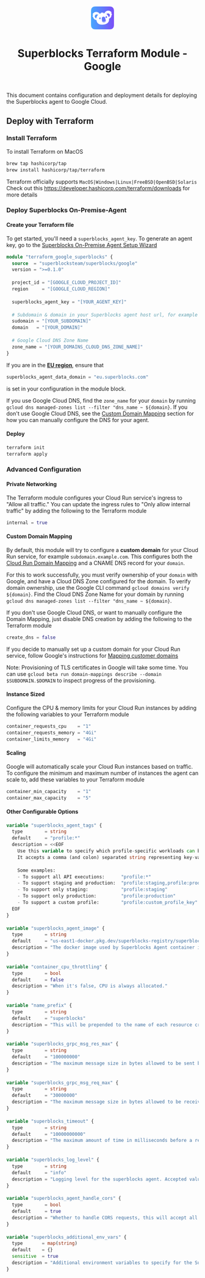 <h1 align="center">
  <img src="https://raw.githubusercontent.com/superblocksteam/terraform-google-superblocks/main/assets/logo.png" style="height:60px"/>
</h1>

<h1 align="center">Superblocks Terraform Module - Google</h1>

<br/>

This document contains configuration and deployment details for deploying the Superblocks agent to Google Cloud.

## Deploy with Terraform

### Install Terraform

To install Terraform on MacOS

```bash
brew tap hashicorp/tap
brew install hashicorp/tap/terraform
```

Terraform officially supports `MacOS|Windows|Linux|FreeBSD|OpenBSD|Solaris`
Check out this https://developer.hashicorp.com/terraform/downloads for more details

### Deploy Superblocks On-Premise-Agent

#### Create your Terraform file

To get started, you'll need a `superblocks_agent_key`. To generate an agent key, go to the [Superblocks On-Premise Agent Setup Wizard](https://app.superblocks.com/opas)

```terraform
module "terraform_google_superblocks" {
  source  = "superblocksteam/superblocks/google"
  version = ">=0.1.0"

  project_id = "[GOOGLE_CLOUD_PROJECT_ID]"
  region     = "[GOOGLE_CLOUD_REGION]"

  superblocks_agent_key = "[YOUR_AGENT_KEY]"

  # Subdomain & domain in your Superblocks agent host url, for example superblocks.example.com
  sudomain = "[YOUR_SUBDOMAIN]"
  domain   = "[YOUR_DOMAIN]"

  # Google Cloud DNS Zone Name
  zone_name = "[YOUR_DOMAINS_CLOUD_DNS_ZONE_NAME]"
}
```

If you are in the **[EU region](https://eu.superblocks.com)**, ensure that

```terraform
superblocks_agent_data_domain = "eu.superblocks.com"
```

is set in your configuration in the module block.

If you use Google Cloud DNS, find the `zone_name` for your `domain` by running `gcloud dns managed-zones list --filter "dns_name ~ ${domain}`. If you don't use Google Cloud DNS, see the [Custom Domain Mapping](https://cloud.google.com/run/docs/mapping-custom-domains) section for how you can manually configure the DNS for your agent.

#### Deploy

```bash
terraform init
terraform apply
```

### Advanced Configuration

#### Private Networking

The Terraform module configures your Cloud Run service's ingress to "Allow all traffic." You can update the ingress rules to "Only allow internal traffic" by adding the following to the Terraform module

```terraform
internal = true
```

#### Custom Domain Mapping

By default, this module will try to configure a **custom domain** for your Cloud Run service, for example `subdomain.example.com`. This configures both the [Cloud Run Domain Mapping](https://cloud.google.com/run/docs/mapping-custom-domains#map) and a CNAME DNS record for your `domain`.

For this to work successfully, you must verify ownership of your `domain` with Google, and have a Cloud DNS Zone configured for the domain. To verify domain ownership, use the Google CLI command `gcloud domains verify ${domain}`. Find the Cloud DNS Zone Name for your domain by running `gcloud dns managed-zones list --filter "dns_name ~ ${domain}`.

If you don't use Google Cloud DNS, or want to manually configure the Domain Mapping, just disable DNS creation by adding the following to the Terraform module

```terraform
create_dns = false
```

If you decide to manually set up a custom domain for your Cloud Run service, follow Google's instructions for [Mapping customer domains](https://cloud.google.com/run/docs/mapping-custom-domains#run)

Note: Provisioning of TLS certificates in Google will take some time. You can use `gcloud beta run domain-mappings describe --domain $SUBDOMAIN.$DOMAIN` to inspect progress of the provisioning.

#### Instance Sized

Configure the CPU & memory limits for your Cloud Run instances by adding the following variables to your Terraform module

```terraform
container_requests_cpu    = "1"
container_requests_memory = "4Gi"
container_limits_memory   = "4Gi"

```

#### Scaling

Google will automatically scale your Cloud Run instances based on traffic. To configure the minimum and maximum number of instances the agent can scale to, add these variables to your Terraform module

```terraform
container_min_capacity    = "1"
container_max_capacity    = "5"
```

#### Other Configurable Options

```terraform
variable "superblocks_agent_tags" {
  type        = string
  default     = "profile:*"
  description = <<EOF
    Use this variable to specify which profile-specific workloads can be executed on this agent.
    It accepts a comma (and colon) separated string representing key-value pairs, and currently only the "profile" key is used.

    Some examples:
    - To support all API executions:      "profile:*"
    - To support staging and production:  "profile:staging,profile:production"
    - To support only staging:            "profile:staging"
    - To support only production:         "profile:production"
    - To support a custom profile:        "profile:custom_profile_key"
  EOF
}

variable "superblocks_agent_image" {
  type        = string
  default     = "us-east1-docker.pkg.dev/superblocks-registry/superblocks/agent"
  description = "The docker image used by Superblocks Agent container instance"
}

variable "container_cpu_throttling" {
  type        = bool
  default     = false
  description = "When it's false, CPU is always allocated."
}

variable "name_prefix" {
  type        = string
  default     = "superblocks"
  description = "This will be prepended to the name of each resource created by this module"
}

variable "superblocks_grpc_msg_res_max" {
  type        = string
  default     = "100000000"
  description = "The maximum message size in bytes allowed to be sent by the gRPC server. This is used to prevent malicious clients from sending large messages to cause memory exhaustion."
}

variable "superblocks_grpc_msg_req_max" {
  type        = string
  default     = "30000000"
  description = "The maximum message size in bytes allowed to be received by the gRPC server. This is used to prevent malicious clients from sending large messages to cause memory exhaustion."
}

variable "superblocks_timeout" {
  type        = string
  default     = "10000000000"
  description = "The maximum amount of time in milliseconds before a request is aborted. This applies for http requests against the Superblocks server and does not apply to the execution time limit of a workload."
}

variable "superblocks_log_level" {
  type        = string
  default     = "info"
  description = "Logging level for the superblocks agent. Accepted values are 'debug', 'info', 'warn', 'error', 'fatal', 'panic'."
}

variable "superblocks_agent_handle_cors" {
  type        = bool
  default     = true
  description = "Whether to handle CORS requests, this will accept all requests from any origin."
}

variable "superblocks_additional_env_vars" {
  type       = map(string)
  default    = {}
  sensitive  = true
  description = "Additional environment variables to specify for the Superblocks Agent container."
}
```

